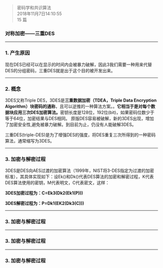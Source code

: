 > 密码学和共识算法  
> 2018年11月7日14:10:55     
> 15 篇  

### 对称加密——三重DES


----------


### 1. 产生原因
现在DES已经可以在显示的时间内会被暴力破解，因此3我们需要一种用来代替DES的分组密码，三重DES就是出于这个目的被开发出来。

----------

### 2. 概念
3DES又称Triple DES，3DES是**三重数据加密（TDEA，Triple Data Encryption Algorithm）块密码的通称**，且可以逆推的一种算法方案。。<b>它相当于是对每个数据块应用三次DES加密算法。</b>密钥长度是128位，192位(bit)，如果密码位数少于等于64位，加密结果与DES相同。
原版DES容易被破解，新的3DES出现，增加了加密安全性,避免被暴力破解。到目前为止，仍没有人能破解3DES。

三重DES(triple-DES)是为了增强DES的强度，将DES重复三次所得到的一种密码算法，通常缩写为3DES。

----------
### 3. 加密与解密过程
3DES是DES向AES过渡的加密算法（1999年，NIST将3-DES指定为过渡的加密标准），其具体实现如下：设Ek()和Dk()代表DES算法的加密和解密过程，K代表DES算法使用的密钥，M代表明文，C代表密文，这样：

**3DES加密过程为：C=Ek3(Dk2(Ek1(P)))**

**3DES解密过程为：P=Dk1(EK2(Dk3(C)))**


----------
### 3. 加密与解密过程

----------
### 3. 加密与解密过程

----------
### 3. 加密与解密过程


